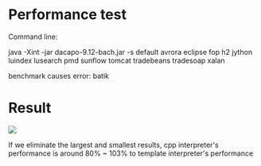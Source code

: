 # Performance test
Command line:

java -Xint -jar dacapo-9.12-bach.jar -s default avrora eclipse fop h2 jython luindex lusearch pmd sunflow tomcat tradebeans tradesoap xalan

benchmark causes error:
batik

# Result
<img src="https://user-images.githubusercontent.com/33415010/34829413-9cd8b7c2-f71b-11e7-96ed-049f5b26c86d.png" />

If we eliminate the largest and smallest results, cpp interpreter's performance is around 80% ~ 103% to template interpreter's performance






 
 
